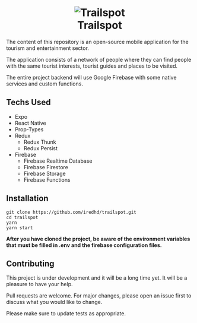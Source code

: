 <h1 align="center">
    <img alt="Trailspot" src="https://res.cloudinary.com/iredhd/image/upload/v1592958094/trailspot/PNG-file-1_ccp7n3.png" />
    <br>
    Trailspot
</h1>

The content of this repository is an open-source mobile application for the tourism and entertainment sector.

The application consists of a network of people where they can find people with the same tourist interests, tourist guides and places to be visited.

The entire project backend will use Google Firebase with some native services and custom functions.

## Techs Used
- Expo
- React Native
- Prop-Types
- Redux
  - Redux Thunk
  - Redux Persist
- Firebase
  - Firebase Realtime Database
  - Firebase Firestore
  - Firebase Storage
  - Firebase Functions

## Installation
```
git clone https://github.com/iredhd/trailspot.git
cd trailspot
yarn
yarn start
```
**After you have cloned the project, be aware of the environment variables that must be filled in .env and the firebase configuration files.**


## Contributing
This project is under development and it will be a long time yet. It will be a pleasure to have your help.

Pull requests are welcome. For major changes, please open an issue first to discuss what you would like to change.

Please make sure to update tests as appropriate.
